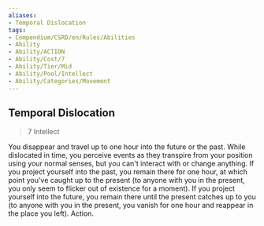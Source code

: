 ```yaml
---
aliases:
- Temporal Dislocation
tags:
- Compendium/CSRD/en/Rules/Abilities
- Ability
- Ability/ACTION
- Ability/Cost/7
- Ability/Tier/Mid
- Ability/Pool/Intellect
- Ability/Categories/Movement
---
```


  
## Temporal Dislocation  
>7  Intellect  
  
You disappear and travel up to one hour into the future or the past. While dislocated in time, you perceive events as they transpire from your position using your normal senses, but you can't interact with or change anything. If you project yourself into the past, you remain there for one hour, at which point you've caught up to the present (to anyone with you in the present, you only seem to flicker out of existence for a moment). If you project yourself into the future, you remain there until the present catches up to you (to anyone with you in the present, you vanish for one hour and reappear in the place you left). Action.